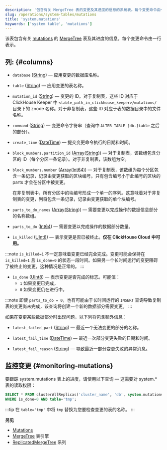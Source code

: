 ```yaml
---
description: '包含有关 MergeTree 表的变更及其进度的信息的系统表。每个变更命令由一行表示。'
slug: /operations/system-tables/mutations
title: 'system.mutations'
keywords: ['system table', 'mutations']
---
```


该表包含有关 [mutations](/sql-reference/statements/alter/index.md#mutations) 的 [MergeTree](/engines/table-engines/mergetree-family/mergetree.md) 表及其进度的信息。每个变更命令由一行表示。

## 列: {#columns}

- `database` ([String](/sql-reference/data-types/string.md)) — 应用变更的数据库名称。

- `table` ([String](/sql-reference/data-types/string.md)) — 应用变更的表名称。

- `mutation_id` ([String](/sql-reference/data-types/string.md)) — 变更的 ID。对于复制表，这些 ID 对应于 ClickHouse Keeper 中 `<table_path_in_clickhouse_keeper>/mutations/` 目录下的 znode 名称。对于非复制表，这些 ID 对应于表的数据目录中的文件名称。

- `command` ([String](/sql-reference/data-types/string.md)) — 变更命令字符串（查询中 `ALTER TABLE [db.]table` 之后的部分）。

- `create_time` ([DateTime](/sql-reference/data-types/datetime.md)) — 提交变更命令执行的日期和时间。

- `block_numbers.partition_id` ([Array](/sql-reference/data-types/array.md)([String](/sql-reference/data-types/string.md))) — 对于复制表，该数组包含分区的 ID（每个分区一条记录）。对于非复制表，该数组为空。

- `block_numbers.number` ([Array](/sql-reference/data-types/array.md)([Int64](/sql-reference/data-types/int-uint.md))) — 对于复制表，该数组为每个分区包含一条记录，记录由变更获取的区块编号。只有包含编号小于此编号的区块的 parts 才会在分区中被变更。

    在非复制表中，所有分区中的块编号形成一个单一的序列。这意味着对于非复制表的变更，列将包含一条记录，记录由变更获取的单个块编号。

- `parts_to_do_names` ([Array](/sql-reference/data-types/array.md)([String](/sql-reference/data-types/string.md))) — 需要变更以完成操作的数据信息部分的名称数组。

- `parts_to_do` ([Int64](/sql-reference/data-types/int-uint.md)) — 需要变更以完成操作的数据部分数量。

- `is_killed` ([UInt8](/sql-reference/data-types/int-uint.md)) — 表示变更是否已被终止。**仅在 ClickHouse Cloud 中可用。**

:::note 
`is_killed=1` 不一定意味着变更已经完全完成。变更可能会保持在 `is_killed=1` 且 `is_done=0` 的状态一段时间。如果另一个长时间运行的变更阻碍了被终止的变更，这种情况是正常的。
:::

- `is_done` ([UInt8](/sql-reference/data-types/int-uint.md)) — 表示变更是否完成的标志。可能值：
    - `1` 如果变更已完成，
    - `0` 如果变更仍在进行中。

:::note
即使 `parts_to_do = 0`，也有可能由于长时间运行的 `INSERT` 查询导致复制表的变更尚未完成，该查询将创建一个新的数据部分需要变更。
:::

如果在变更某些数据部分时出现问题，以下列将包含额外信息：

- `latest_failed_part` ([String](/sql-reference/data-types/string.md)) — 最近一个无法变更的部分的名称。

- `latest_fail_time` ([DateTime](/sql-reference/data-types/datetime.md)) — 最近一次部分变更失败的日期和时间。

- `latest_fail_reason` ([String](/sql-reference/data-types/string.md)) — 导致最近一部分变更失败的异常消息。

## 监控变更 {#monitoring-mutations}

要跟踪 system.mutations 表上的进度，请使用以下查询 — 这需要对 system.* 表的读取权限：

``` sql
SELECT * FROM clusterAllReplicas('cluster_name', 'db', system.mutations)
WHERE is_done=0 AND table='tmp';
```

:::tip
在 `table='tmp'` 中将 `tmp` 替换为您要检查变更的表的名称。
:::

**另见**

- [Mutations](/sql-reference/statements/alter/index.md#mutations)
- [MergeTree](/engines/table-engines/mergetree-family/mergetree.md) 表引擎
- [ReplicatedMergeTree](/engines/table-engines/mergetree-family/replication.md) 系列
